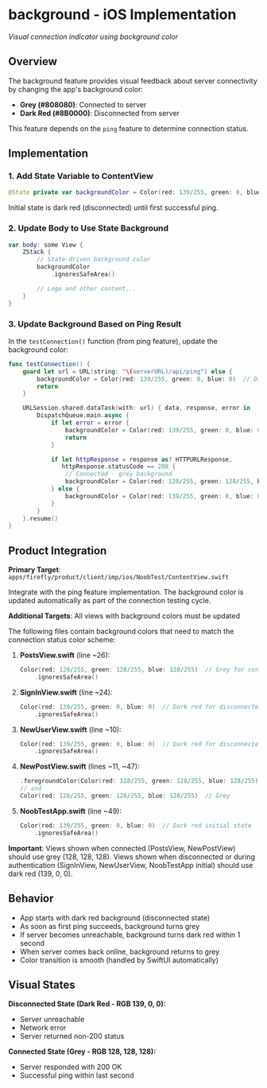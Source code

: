 # background - iOS Implementation
*Visual connection indicator using background color*

## Overview

The background feature provides visual feedback about server connectivity by changing the app's background color:
- **Grey (#808080)**: Connected to server
- **Dark Red (#8B0000)**: Disconnected from server

This feature depends on the `ping` feature to determine connection status.

## Implementation

### 1. Add State Variable to ContentView

```swift
@State private var backgroundColor = Color(red: 139/255, green: 0, blue: 0)
```

Initial state is dark red (disconnected) until first successful ping.

### 2. Update Body to Use State Background

```swift
var body: some View {
    ZStack {
        // State-driven background color
        backgroundColor
            .ignoresSafeArea()

        // Logo and other content...
    }
}
```

### 3. Update Background Based on Ping Result

In the `testConnection()` function (from ping feature), update the background color:

```swift
func testConnection() {
    guard let url = URL(string: "\(serverURL)/api/ping") else {
        backgroundColor = Color(red: 139/255, green: 0, blue: 0)  // Disconnected - dark red
        return
    }

    URLSession.shared.dataTask(with: url) { data, response, error in
        DispatchQueue.main.async {
            if let error = error {
                backgroundColor = Color(red: 139/255, green: 0, blue: 0)  // Disconnected - dark red
                return
            }

            if let httpResponse = response as? HTTPURLResponse,
               httpResponse.statusCode == 200 {
                // Connected - grey background
                backgroundColor = Color(red: 128/255, green: 128/255, blue: 128/255)
            } else {
                backgroundColor = Color(red: 139/255, green: 0, blue: 0)  // Disconnected - dark red
            }
        }
    }.resume()
}
```

## Product Integration

**Primary Target**: `apps/firefly/product/client/imp/ios/NoobTest/ContentView.swift`

Integrate with the ping feature implementation. The background color is updated automatically as part of the connection testing cycle.

**Additional Targets**: All views with background colors must be updated

The following files contain background colors that need to match the connection status color scheme:

1. **PostsView.swift** (line ~26):
   ```swift
   Color(red: 128/255, green: 128/255, blue: 128/255)  // Grey for connected
       .ignoresSafeArea()
   ```

2. **SignInView.swift** (line ~24):
   ```swift
   Color(red: 139/255, green: 0, blue: 0)  // Dark red for disconnected/login
       .ignoresSafeArea()
   ```

3. **NewUserView.swift** (line ~10):
   ```swift
   Color(red: 139/255, green: 0, blue: 0)  // Dark red for disconnected/registration
       .ignoresSafeArea()
   ```

4. **NewPostView.swift** (lines ~11, ~47):
   ```swift
   .foregroundColor(Color(red: 128/255, green: 128/255, blue: 128/255))  // Grey
   // and
   Color(red: 128/255, green: 128/255, blue: 128/255)  // Grey
   ```

5. **NoobTestApp.swift** (line ~49):
   ```swift
   Color(red: 139/255, green: 0, blue: 0)  // Dark red initial state
       .ignoresSafeArea()
   ```

**Important**: Views shown when connected (PostsView, NewPostView) should use grey (128, 128, 128). Views shown when disconnected or during authentication (SignInView, NewUserView, NoobTestApp initial) should use dark red (139, 0, 0).

## Behavior

- App starts with dark red background (disconnected state)
- As soon as first ping succeeds, background turns grey
- If server becomes unreachable, background turns dark red within 1 second
- When server comes back online, background returns to grey
- Color transition is smooth (handled by SwiftUI automatically)

## Visual States

**Disconnected State (Dark Red - RGB 139, 0, 0):**
- Server unreachable
- Network error
- Server returned non-200 status

**Connected State (Grey - RGB 128, 128, 128):**
- Server responded with 200 OK
- Successful ping within last second
